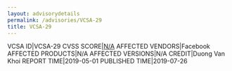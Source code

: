 ```yaml
---
layout: advisorydetails
permalink: /advisories/VCSA-29
title: VCSA-29
---
```

VCSA ID|VCSA-29
CVSS SCORE|[N/A](https://nvd.nist.gov/vuln-metrics/cvss/v3-calculator?calculator&version=3.0&vector=(N/A))
AFFECTED VENDORS|Facebook
AFFECTED PRODUCTS|N/A
AFFECTED VERSIONS|N/A
CREDIT|Duong Van Khoi
REPORT TIME|2019-05-01
PUBLISHED TIME|2019-07-26
